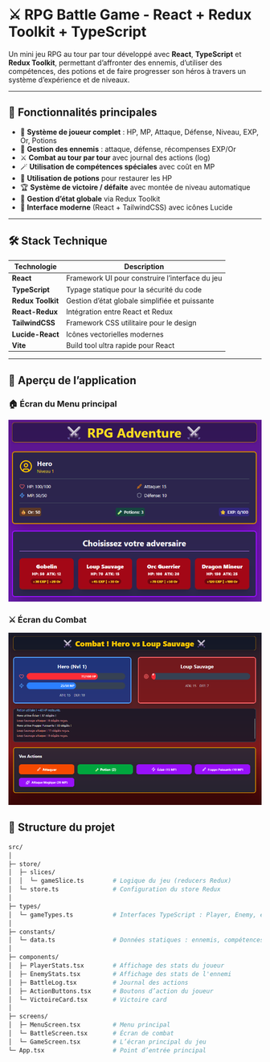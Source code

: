 # ⚔️ RPG Battle Game - React + Redux Toolkit + TypeScript

Un mini jeu RPG au tour par tour développé avec **React**, **TypeScript** et **Redux Toolkit**, permettant d’affronter des ennemis, d’utiliser des compétences, des potions et de faire progresser son héros à travers un système d’expérience et de niveaux.  

---

## 🧩 Fonctionnalités principales

- 👤 **Système de joueur complet** : HP, MP, Attaque, Défense, Niveau, EXP, Or, Potions  
- 🧟 **Gestion des ennemis** : attaque, défense, récompenses EXP/Or  
- ⚔️ **Combat au tour par tour** avec journal des actions (log)  
- 🪄 **Utilisation de compétences spéciales** avec coût en MP  
- 🧴 **Utilisation de potions** pour restaurer les HP  
- 🏆 **Système de victoire / défaite** avec montée de niveau automatique  
- 💾 **Gestion d’état globale** via Redux Toolkit  
- 🎨 **Interface moderne** (React + TailwindCSS) avec icônes Lucide  

---

## 🛠️ Stack Technique

| Technologie | Description |
|--------------|-------------|
| **React** | Framework UI pour construire l’interface du jeu |
| **TypeScript** | Typage statique pour la sécurité du code |
| **Redux Toolkit** | Gestion d’état globale simplifiée et puissante |
| **React-Redux** | Intégration entre React et Redux |
| **TailwindCSS** | Framework CSS utilitaire pour le design |
| **Lucide-React** | Icônes vectorielles modernes |
| **Vite** | Build tool ultra rapide pour React |

---

## 📸 Aperçu de l’application

### 🏠 Écran du Menu principal
<p align="center">
  <img src="./public/capture0.png" width="600" alt="Menu Screen" />
</p>

### ⚔️ Écran du Combat
<p align="center">
  <img src="./public/capture1.png" width="600" alt="Battle Screen" />
</p>

## 📁 Structure du projet

```bash
src/
│
├─ store/
│  ├─ slices/
│  │  └─ gameSlice.ts        # Logique du jeu (reducers Redux)
│  └─ store.ts               # Configuration du store Redux
│
├─ types/
│  └─ gameTypes.ts           # Interfaces TypeScript : Player, Enemy, etc.
│
├─ constants/
│  └─ data.ts                # Données statiques : ennemis, compétences...
│
├─ components/
│  ├─ PlayerStats.tsx        # Affichage des stats du joueur
│  ├─ EnemyStats.tsx         # Affichage des stats de l'ennemi
│  ├─ BattleLog.tsx          # Journal des actions
│  ├─ ActionButtons.tsx      # Boutons d’action du joueur
│  └─ VictoireCard.tsx       # Victoire card
│
├─ screens/
│  ├─ MenuScreen.tsx         # Menu principal
│  └─ BattleScreen.tsx       # Écran de combat
│  └─ GameScreen.tsx         # L’écran principal du jeu
└─ App.tsx                   # Point d’entrée principal

